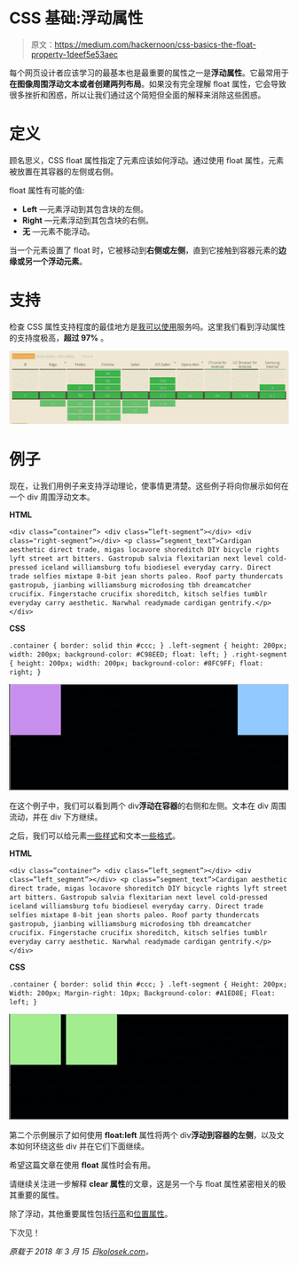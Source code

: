 # CSS 基础:浮动属性

> 原文：<https://medium.com/hackernoon/css-basics-the-float-property-1deef5e53aec>

每个网页设计者应该学习的最基本也是最重要的属性之一是**浮动属性**。它最常用于**在图像周围浮动文本或者创建两列布局**。如果没有完全理解 float 属性，它会导致很多挫折和困惑，所以让我们通过这个简短但全面的解释来消除这些困惑。

# 定义

顾名思义，CSS float 属性指定了元素应该如何浮动。通过使用 float 属性，元素被放置在其容器的左侧或右侧。

float 属性有可能的值:

*   **Left** —元素浮动到其包含块的左侧。
*   **Right** —元素浮动到其包含块的右侧。
*   **无** —元素不能浮动。

当一个元素设置了 float 时，它被移动到**右侧或左侧**，直到它接触到容器元素的**边缘或另一个浮动元素**。

# 支持

检查 CSS 属性支持程度的最佳地方是[我可以使用](https://caniuse.com/#search=float)服务吗。这里我们看到浮动属性的支持度极高，**超过 97%** 。

![](img/d2cdc47818d0f11e046ffdbeeafdcb0e.png)

# 例子

现在，让我们用例子来支持浮动理论，使事情更清楚。这些例子将向你展示如何在一个 div 周围浮动文本。

**HTML**

```
<div class=”container”> <div class=”left-segment”></div> <div class="right-segment”></div> <p class=”segment_text”>Cardigan aesthetic direct trade, migas locavore shoreditch DIY bicycle rights lyft street art bitters. Gastropub salvia flexitarian next level cold-pressed iceland williamsburg tofu biodiesel everyday carry. Direct trade selfies mixtape 8-bit jean shorts paleo. Roof party thundercats gastropub, jianbing williamsburg microdosing tbh dreamcatcher crucifix. Fingerstache crucifix shoreditch, kitsch selfies tumblr everyday carry aesthetic. Narwhal readymade cardigan gentrify.</p> </div>
```

**CSS**

```
.container { border: solid thin #ccc; } .left-segment { height: 200px; width: 200px; background-color: #C98EED; float: left; } .right-segment { height: 200px; width: 200px; background-color: #8FC9FF; float: right; }
```

![](img/23007613fdfb29a107eb5591721cfb11.png)

在这个例子中，我们可以看到两个 div**浮动在容器**的右侧和左侧。文本在 div 周围流动，并在 div 下方继续。

之后，我们可以给元素[一些样式](https://kolosek.com/10-ways-to-improve-your-website-design/)和文本[一些格式](https://kolosek.com/css-line-height/)。

**HTML**

```
<div class=”container”> <div class=”left_segment”></div> <div class=”left_segment”></div> <p class=”segment_text”>Cardigan aesthetic direct trade, migas locavore shoreditch DIY bicycle rights lyft street art bitters. Gastropub salvia flexitarian next level cold-pressed iceland williamsburg tofu biodiesel everyday carry. Direct trade selfies mixtape 8-bit jean shorts paleo. Roof party thundercats gastropub, jianbing williamsburg microdosing tbh dreamcatcher crucifix. Fingerstache crucifix shoreditch, kitsch selfies tumblr everyday carry aesthetic. Narwhal readymade cardigan gentrify.</p> </div>
```

**CSS**

```
.container { border: solid thin #ccc; } .left-segment { Height: 200px; Width: 200px; Margin-right: 10px; Background-color: #A1ED8E; Float: left; }
```

![](img/addc4ba08914b41e7f41f6117142807a.png)

第二个示例展示了如何使用 **float:left** 属性将两个 div**浮动到容器的左侧**，以及文本如何环绕这些 div 并在它们下面继续。

希望这篇文章在使用 **float** 属性时会有用。

请继续关注进一步解释 **clear 属性**的文章，这是另一个与 float 属性紧密相关的极其重要的属性。

除了浮动，其他重要属性包括[行高](http://kolosek.com/css-line-height/)和[位置属性](https://kolosek.com/css-position-relative-vs-position-absolute/)。

下次见！

*原载于 2018 年 3 月 15 日*[*kolosek.com*](https://kolosek.com/css-float/)*。*